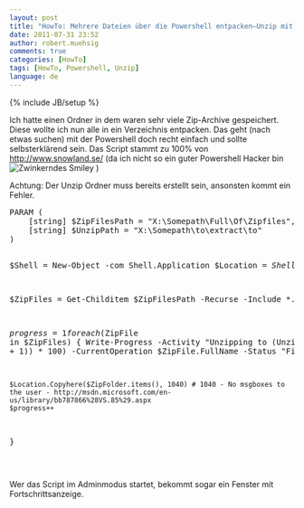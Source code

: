 ```yaml
---
layout: post
title: "HowTo: Mehrere Dateien über die Powershell entpacken–Unzip mit Powershell"
date: 2011-07-31 23:52
author: robert.muehsig
comments: true
categories: [HowTo]
tags: [HowTo, Powershell, Unzip]
language: de
---
```

{% include JB/setup %}
<p>Ich hatte einen Ordner in dem waren sehr viele Zip-Archive gespeichert. Diese wollte ich nun alle in ein Verzeichnis entpacken. Das geht (nach etwas suchen) mit der Powershell doch recht einfach und sollte selbsterklärend sein. Das Script stammt zu 100% von <a href="http://www.snowland.se/2010/06/01/unzip-multiple-files-via-powershell/">http://www.snowland.se/</a> (da ich nicht so ein guter Powershell Hacker bin <img style="border-bottom-style: none; border-right-style: none; border-top-style: none; border-left-style: none" class="wlEmoticon wlEmoticon-winkingsmile" alt="Zwinkerndes Smiley" src="{{BASE_PATH}}/assets/wp-images-de/wlEmoticon-winkingsmile8.png"> )</p> <p>Achtung: Der Unzip Ordner muss bereits erstellt sein, ansonsten kommt ein Fehler.</p> <div style="padding-bottom: 0px; margin: 0px; padding-left: 0px; padding-right: 0px; display: inline; float: none; padding-top: 0px" id="scid:812469c5-0cb0-4c63-8c15-c81123a09de7:7e4b243c-c526-4b1e-8651-e718d15541c7" class="wlWriterEditableSmartContent"><pre name="code" class="c#">PARAM (
    [string] $ZipFilesPath = "X:\Somepath\Full\Of\Zipfiles",
    [string] $UnzipPath = "X:\Somepath\to\extract\to"
)
 
$Shell = New-Object -com Shell.Application
$Location = $Shell.NameSpace($UnzipPath)
 
$ZipFiles = Get-Childitem $ZipFilesPath -Recurse -Include *.ZIP
 
$progress = 1
foreach ($ZipFile in $ZipFiles) {
    Write-Progress -Activity "Unzipping to $($UnzipPath)" -PercentComplete (($progress / ($ZipFiles.Count + 1)) * 100) -CurrentOperation $ZipFile.FullName -Status "File $($Progress) of $($ZipFiles.Count)"
    $ZipFolder = $Shell.NameSpace($ZipFile.fullname)
 
    $Location.Copyhere($ZipFolder.items(), 1040) # 1040 - No msgboxes to the user - http://msdn.microsoft.com/en-us/library/bb787866%28VS.85%29.aspx
    $progress++
}</pre></div>
<p>&nbsp;</p>
<p>Wer das Script im Adminmodus startet, bekommt sogar ein Fenster mit Fortschrittsanzeige.</p>
